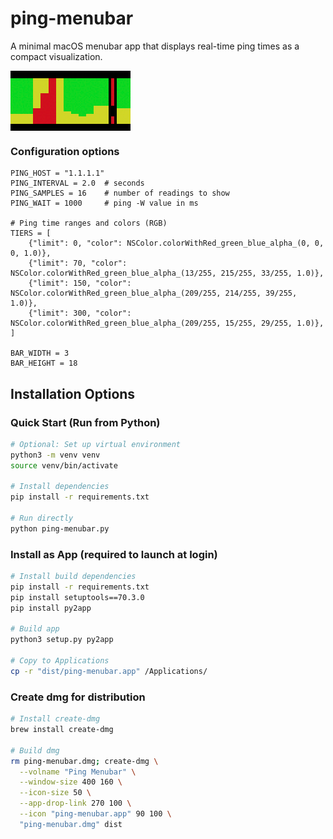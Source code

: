 # ping-menubar

A minimal macOS menubar app that displays real-time ping times as a compact visualization.

<div style="display: flex; gap: 10px;">
  <img src="sc.png" />
</div>

### Configuration options
```
PING_HOST = "1.1.1.1"
PING_INTERVAL = 2.0  # seconds
PING_SAMPLES = 16    # number of readings to show
PING_WAIT = 1000     # ping -W value in ms

# Ping time ranges and colors (RGB)
TIERS = [
    {"limit": 0, "color": NSColor.colorWithRed_green_blue_alpha_(0, 0, 0, 1.0)},
    {"limit": 70, "color": NSColor.colorWithRed_green_blue_alpha_(13/255, 215/255, 33/255, 1.0)},
    {"limit": 150, "color": NSColor.colorWithRed_green_blue_alpha_(209/255, 214/255, 39/255, 1.0)},
    {"limit": 300, "color": NSColor.colorWithRed_green_blue_alpha_(209/255, 15/255, 29/255, 1.0)},
]

BAR_WIDTH = 3
BAR_HEIGHT = 18
```

## Installation Options

### Quick Start (Run from Python)
```bash
# Optional: Set up virtual environment
python3 -m venv venv
source venv/bin/activate

# Install dependencies
pip install -r requirements.txt

# Run directly
python ping-menubar.py
```

### Install as App (required to launch at login)
```bash
# Install build dependencies
pip install -r requirements.txt
pip install setuptools==70.3.0
pip install py2app

# Build app
python3 setup.py py2app

# Copy to Applications
cp -r "dist/ping-menubar.app" /Applications/
```

### Create dmg for distribution
```bash
# Install create-dmg
brew install create-dmg

# Build dmg
rm ping-menubar.dmg; create-dmg \
  --volname "Ping Menubar" \
  --window-size 400 160 \
  --icon-size 50 \
  --app-drop-link 270 100 \
  --icon "ping-menubar.app" 90 100 \
  "ping-menubar.dmg" dist
```
